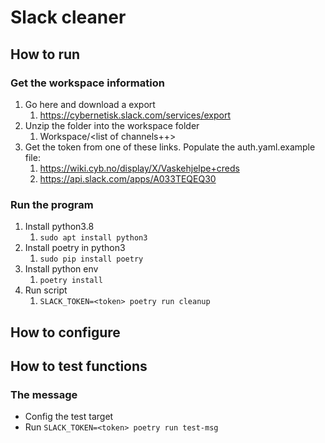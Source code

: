 # Slack cleaner



## How to run

### Get the workspace information

1) Go here and download a export
   1) https://cybernetisk.slack.com/services/export
2) Unzip the folder into the workspace folder
   1) Workspace/<list of channels++>
3) Get the token from one of these links. Populate the auth.yaml.example file:
   1) https://wiki.cyb.no/display/X/Vaskehjelpe+creds
   2) https://api.slack.com/apps/A033TEQEQ30


### Run the program

1) Install python3.8
   1) `sudo apt install python3`
2) Install poetry in python3
   1) `sudo pip install poetry`
3) Install python env
   1) `poetry install`
4) Run script
   1) `SLACK_TOKEN=<token> poetry run cleanup`

## How to configure


## How to test functions
### The message

* Config the test target 
* Run `SLACK_TOKEN=<token> poetry run test-msg`

